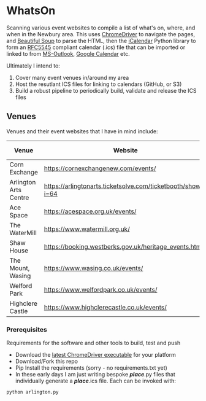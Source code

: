 # WhatsOn
Scanning various event websites to compile a list of what's on, where, and when in the Newbury area. This uses [ChromeDriver](https://googlechromelabs.github.io/chrome-for-testing/#stable) to navigate the pages, and [Beautiful Soup](https://en.wikipedia.org/wiki/Beautiful_Soup_(HTML_parser)) to parse the HTML, then the [iCalendar](https://pypi.org/project/icalendar/) Python library to form an [RFC5545](https://www.ietf.org/rfc/rfc5545.txt) compliant calendar (.ics) file that can be imported or linked to from [MS-Outlook](https://support.microsoft.com/en-us/office/import-calendars-into-outlook-8e8364e1-400e-4c0f-a573-fe76b5a2d379), [Google Calendar](https://support.google.com/calendar/answer/37118?hl=en&co=GENIE.Platform%3DDesktop) etc.

Ultimately I intend to:
1. Cover many event venues in/around my area
2. Host the resutlant ICS files for linking to calendars (GitHub, or S3)
3. Build a robust pipeline to periodically build, validate and release the ICS files

## Venues
Venues and their event websites that I have in mind include:

| Venue      | Website | First Attempt |
| ----------- | ----------- | ----------- |
| Corn Exchange      | https://cornexchangenew.com/events/ |  |
| Arlington Arts Centre   | https://arlingtonarts.ticketsolve.com/ticketbooth/shows?i=64 | [arlington.ics](https://github.com/sharrop/WhatsOn/blob/main/arlington.ics) |
| Ace Space | https://acespace.org.uk/events/ | |
| The WaterMill | https://www.watermill.org.uk/ | |
| Shaw House | https://booking.westberks.gov.uk/heritage_events.html | |
| The Mount, Wasing | https://www.wasing.co.uk/events/ | |
| Welford Park | https://www.welfordpark.co.uk/events/ | |
| Highclere Castle | https://www.highclerecastle.co.uk/events/ | |

### Prerequisites

Requirements for the software and other tools to build, test and push 
- Download the [latest ChromeDriver executable](https://googlechromelabs.github.io/chrome-for-testing/#stable) for your platform
- Download/Fork this repo
- Pip Install the requirements (sorry - no requirements.txt yet)
- In these early days I am just writing bespoke ***place***.py files that individually generate a ***place***.ics file. Each can be invoked with:

```sh
python arlington.py
```

